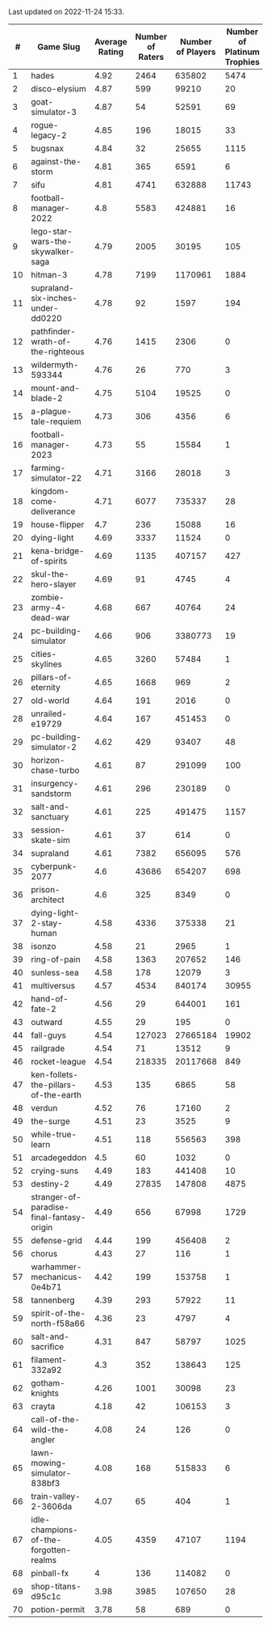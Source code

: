 Last updated on 2022-11-24 15:33.


|#|Game Slug|Average Rating|Number of Raters|Number of Players|Number of Platinum Trophies|Max Rarity (%)|
|---|---|---|---|---|---|---|
|1|hades|4.92|2464|635802|5474|89|
|2|disco-elysium|4.87|599|99210|20|28|
|3|goat-simulator-3|4.87|54|52591|69|90|
|4|rogue-legacy-2|4.85|196|18015|33|0.8|
|5|bugsnax|4.84|32|25655|1115|97|
|6|against-the-storm|4.81|365|6591|6|26|
|7|sifu|4.81|4741|632888|11743|96|
|8|football-manager-2022|4.8|5583|424881|16|49|
|9|lego-star-wars-the-skywalker-saga|4.79|2005|30195|105|98|
|10|hitman-3|4.78|7199|1170961|1884|48|
|11|supraland-six-inches-under-dd0220|4.78|92|1597|194|99|
|12|pathfinder-wrath-of-the-righteous|4.76|1415|2306|0|39|
|13|wildermyth-593344|4.76|26|770|3|0.8|
|14|mount-and-blade-2|4.75|5104|19525|0|5|
|15|a-plague-tale-requiem|4.73|306|4356|6|92|
|16|football-manager-2023|4.73|55|15584|1|80|
|17|farming-simulator-22|4.71|3166|28018|3|80|
|18|kingdom-come-deliverance|4.71|6077|735337|28|30|
|19|house-flipper|4.7|236|15088|16|93|
|20|dying-light|4.69|3337|11524|0|96|
|21|kena-bridge-of-spirits|4.69|1135|407157|427|94|
|22|skul-the-hero-slayer|4.69|91|4745|4|96|
|23|zombie-army-4-dead-war|4.68|667|40764|24|66|
|24|pc-building-simulator|4.66|906|3380773|19|48|
|25|cities-skylines|4.65|3260|57484|1|75|
|26|pillars-of-eternity|4.65|1668|969|2|80|
|27|old-world|4.64|191|2016|0|86|
|28|unrailed-e19729|4.64|167|451453|0|3|
|29|pc-building-simulator-2|4.62|429|93407|48|75|
|30|horizon-chase-turbo|4.61|87|291099|100|83|
|31|insurgency-sandstorm|4.61|296|230189|0|6|
|32|salt-and-sanctuary|4.61|225|491475|1157|83|
|33|session-skate-sim|4.61|37|614|0|27|
|34|supraland|4.61|7382|656095|576|99|
|35|cyberpunk-2077|4.6|43686|654207|698|62|
|36|prison-architect|4.6|325|8349|0|38|
|37|dying-light-2-stay-human|4.58|4336|375338|21|0.6|
|38|isonzo|4.58|21|2965|1|61|
|39|ring-of-pain|4.58|1363|207652|146|96|
|40|sunless-sea|4.58|178|12079|3|37|
|41|multiversus|4.57|4534|840174|30955|78|
|42|hand-of-fate-2|4.56|29|644001|161|72|
|43|outward|4.55|29|195|0|79|
|44|fall-guys|4.54|127023|27665184|19902|4|
|45|railgrade|4.54|71|13512|9|98|
|46|rocket-league|4.54|218335|20117668|849|75|
|47|ken-follets-the-pillars-of-the-earth|4.53|135|6865|58|49|
|48|verdun|4.52|76|17160|2|72|
|49|the-surge|4.51|23|3525|9|94|
|50|while-true-learn|4.51|118|556563|398|93|
|51|arcadegeddon|4.5|60|1032|0|94|
|52|crying-suns|4.49|183|441408|10|65|
|53|destiny-2|4.49|27835|147808|4875|95|
|54|stranger-of-paradise-final-fantasy-origin|4.49|656|67998|1729|98|
|55|defense-grid|4.44|199|456408|2|80|
|56|chorus|4.43|27|116|1|84|
|57|warhammer-mechanicus-0e4b71|4.42|199|153758|1|24|
|58|tannenberg|4.39|293|57922|11|85|
|59|spirit-of-the-north-f58a66|4.36|23|4797|4|58|
|60|salt-and-sacrifice|4.31|847|58797|1025|91|
|61|filament-332a92|4.3|352|138643|125|93|
|62|gotham-knights|4.26|1001|30098|23|34|
|63|crayta|4.18|42|106153|3|23|
|64|call-of-the-wild-the-angler|4.08|24|126|0|94|
|65|lawn-mowing-simulator-838bf3|4.08|168|515833|6|88|
|66|train-valley-2-3606da|4.07|65|404|1|88|
|67|idle-champions-of-the-forgotten-realms|4.05|4359|47107|1194|0.2|
|68|pinball-fx|4|136|114082|0|86|
|69|shop-titans-d95c1c|3.98|3985|107650|28|98|
|70|potion-permit|3.78|58|689|0|98|
